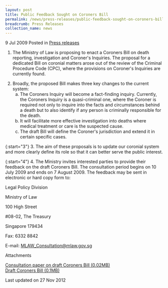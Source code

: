 ```yaml
---
layout: post
title: Public Feedback Sought on Coroners Bill
permalink: /news/press-releases/public-feedback-sought-on-coroners-bill
breadcrumb: Press Releases
collection_name: news
---
```


9 Jul 2009 Posted in [Press releases](/news/press-releases)


1. The Ministry of Law is proposing to enact a Coroners Bill on death reporting, investigation and Coroner's Inquiries. The proposal for a dedicated Bill on coronial matters arose out of the review of the Criminal Procedure Code (CPC), where the provisions on Coroner's Inquiries are currently found. 

<ol start="2">
<li>Broadly, the proposed Bill makes three key changes to the current system:

<ol style="list-style-type: lower-alpha">

<li>The Coroners Inquiry will become a fact-finding inquiry. Currently, the Coroners Inquiry is a quasi-criminal one, where the Coroner is required not only to inquire into the facts and circumstances behind a death but to also identify if any person is criminally responsible for the death.</li>
<li>It will facilitate more effective investigation into deaths where medical treatment or care is the suspected cause.</li>
<li>The draft Bill will define the Coroner's jurisdiction and extend it in certain specific cases.</li>
</ol>

</li>
</ol>

{:start="3"}
3. The aim of these proposals is to update our coronial system and more clearly define its role so that it can better serve the public interest.

{:start="4"}
4. The Ministry invites interested parties to provide their feedback on the draft Coroners Bill. The consultation period begins on 10 July 2009 and ends on 7 August 2009. The feedback may be sent in electronic or hard copy form to:

<p class="address-centered">Legal Policy Division</p>
<p class="address-centered">Ministry of Law</p>
<p class="address-centered">100 High Street</p>
<p class="address-centered">#08-02, The Treasury</p>
<p class="address-centered">Singapore 179434</p>
<p class="address-centered">Fax: 6332 8842</p>
<p class="address-centered">E-mail: <a href="mailto:MLAW_Consultation@mlaw.gov.sg">MLAW_Consultation@mlaw.gov.sg</a></p>


Attachments

[Consultation paper on draft Coroners Bill (0.02MB)](/files/news/press-releases/2009/07/linkclick03d5.pdf)  
[Draft Coroners Bill (0.1MB)](/files/news/press-releases/2009/07/linkclick8bfd.pdf)

<p class="right-side-updated">Last updated on 27 Nov 2012</p>
